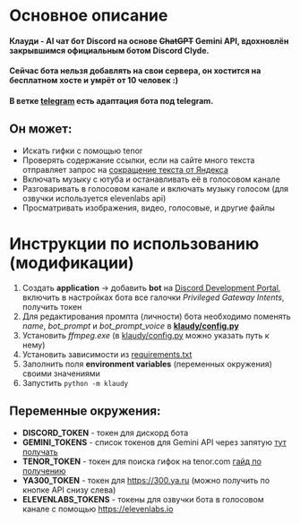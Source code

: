 # Основное описание
#### Клауди - AI чат бот Discord на основе ~~ChatGPT~~ Gemini API, вдохновлён закрывшимся официальным ботом Discord Clyde.
#### Сейчас бота нельзя добавлять на свои сервера, он хостится на бесплатном хосте и умрёт от 10 человек :)
#### В ветке [telegram](https://github.com/KalashnikovProjects/DiscordKlaudyBot/tree/telegram) есть адаптация бота под telegram.
## Он может: 
* Искать гифки с помощью tenor
* Проверять содержание ссылки, если на сайте много текста отправляет запрос на [сокращение текста от Яндекса](https://300.ya.ru)
* Включать музыку с ютуба и останавливать её в голосовом канале
* Разговаривать в голосовом канале и включать музыку голосом (для озвучки используется elevenlabs api)
* Просматривать изображения, видео, голосовые, и другие файлы
# Инструкции по использованию (модификации)
1. Создать **application** -> добавить **bot** на [Discord Development Portal](https://discord.com/developers/applications), включить в настройках бота все галочки 
_Privileged Gateway Intents_, получить токен
2. Для редактирования промпта (личности) бота необходимо поменять _name_, _bot_prompt_ и *bot_prompt_voice* в **[klaudy/config.py](klaudy/config.py)**
3. Установить *ffmpeg.exe* (в [klaudy/config.py](klaudy/config.py) можно указать путь к нему)
4. Установить зависимости из [requirements.txt](requirements.txt)
5. Заполнить поля **environment variables** (переменных окружения) своими значениями
6. Запустить `python -m klaudy`
## Переменные окружения:
* **DISCORD_TOKEN** - токен для дискорд бота
* **GEMINI_TOKENS** - список токенов для Gemini API через запятую [тут получать](https://aistudio.google.com/app/apikey)
* **TENOR_TOKEN** - токен для поиска гифок на tenor.com [гайд по получению](https://developers.google.com/tenor/guides/quickstart?hl=ru)
* **YA300_TOKEN** - токен для https://300.ya.ru (можно получить по кнопке API снизу слева)
* **ELEVENLABS_TOKENS** - токены для озвучки бота в голосовом канале с помощью https://elevenlabs.io
